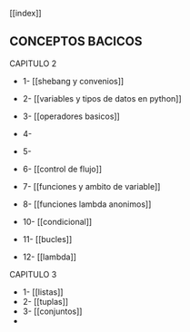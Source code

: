 [[index]]

## CONCEPTOS BACICOS

CAPITULO 2
- 1- [[shebang y convenios]]
- 2- [[variables y tipos de datos en python]]
- 3- [[operadores basicos]]
- 4- 
- 5- 
- 6- [[control de flujo]] 
- 7- [[funciones y ambito de variable]]
- 8- [[funciones lambda anonimos]]

- 10- [[condicional]]
- 11- [[bucles]]
- 12- [[lambda]]


CAPITULO 3
- 1- [[listas]]
- 2- [[tuplas]]
- 3- [[conjuntos]] 
- 









